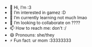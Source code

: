 - 👋 Hi, I’m :3
- 👀 I’m interested in gamez :D
- 🌱 I’m currently learning not much lmao
- 💞️ I’m looking to collaborate on ????
- 📫 How to reach me: don't :/
- 😄 Pronouns: she/they
- ⚡ Fun fact: ur mom :33333333

<!---
244275/244275 is a ✨ special ✨ repository because its `README.md` (this file) appears on your GitHub profile.
You can click the Preview link to take a look at your changes.
--->
